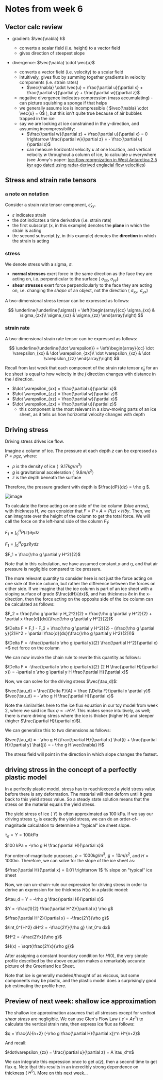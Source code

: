 # Notes from week 6

## Vector calc review
  - gradient: $\vec{\nabla} h$
    - converts a scalar field (i.e. height) to a vector field
    - gives direction of steepest slope

  - divergence: $\vec{\nabla} \cdot \vec{u}$
    - converts a vector field (i.e. velocity) to a scalar field
    - intuitively, gives flux by summing together gradients in velocity components (i.e. strain rates)
       - $\vec{\nabla} \cdot \vec{u} = \frac{\partial u}{\partial x} + \frac{\partial v}{\partial y} + \frac{\partial w}{\partial z}$
    - negative divergence indicates compression (mass accumulating) - can picture squishing a sponge if that helps
    - we generally assume ice is incompressible ( $\vec{\nabla} \cdot \vec{u} = 0$ ), but this isn't quite true because of air bubbles trapped in the ice
    - say we are looking at ice constrained in the y-direction, and assuming incompressibility:
        - $\frac{\partial w}{\partial z} + \frac{\partial u}{\partial x} = 0 \rightarrow \frac{\partial w}{\partial z} = - \frac{\partial u}{\partial x}$
        - can measure horizontal velocity $u$ at one location, and vertical velocity $w$ throughout a column of ice, to calculate $u$ everywhere (see Jonny's paper: [Ice-flow reorgnization in West Antarctica 2.5 kyr ago dated using radar-derived englacial flow velocities](https://agupubs.onlinelibrary.wiley.com/doi/full/10.1002/2016GL070278)) 

## Stress and strain rate tensors

### a note on notation

Consider a strain rate  tensor component, $\dot \varepsilon_{xy}$.
  - $\varepsilon$ indicates strain
  - the dot indicates a time derivative (i.e. strain rate)
  - the first subscript (x, in this example) denotes the **plane** in which the strain is acting
  - the second subscript (y, in this example) denotes the **direction** in which the strain is acting

### stress

We denote stress with a sigma, $\sigma$.

  - **normal stresses** exert force in the same direction as the face they are acting on, i.e. perpendicular to the surface ( $\sigma_{xx}$, $\sigma_{yy}$)
  - **shear stresses** exert force perpendicularly to the face they are acting on, i.e. changing the *shape* of an object, not the direction ( $\sigma_{xy}$, $\sigma_{yx}$)

A two-dimensional stress tensor can be expressed as follows:

$$
\underline{\underline{\sigma}} =
\left(\begin{array}{cc} 
\sigma_{xx} & \sigma_{zx}\\ 
\sigma_{xz} & \sigma_{zz}
\end{array}\right)
$$ 

### strain rate

A two-dimensional strain rate tensor can be expressed as follows:

$$
\underline{\underline{\dot \varepsilon}} =
\left(\begin{array}{cc} 
\dot \varepsilon_{xx} & \dot \varepsilon_{zx}\\ 
\dot \varepsilon_{xz} & \dot \varepsilon_{zz}
\end{array}\right)
$$

Recall from last week that each component of the strain rate tensor $\dot \varepsilon_{ij}$ for an ice sheet is equal to how velocity in the $j$ direction changes with distance in the $i$ direction.
  - $\dot \varepsilon_{xx} = \frac{\partial u}{\partial x}$
  - $\dot \varepsilon_{zz} = \frac{\partial w}{\partial z}$
  - $\dot \varepsilon_{xz} = \frac{\partial w}{\partial x}$
  - $\dot \varepsilon_{zx} = \frac{\partial u}{\partial z}$
    - this component is the most relevant in a slow-moving parts of an ice sheet, as it tells us how horizontal velocity changes with depth

## Driving stress

Driving stress drives ice flow.

Imagine a column of ice. The pressure at each depth $z$ can be expressed as $P = \rho g z$, where:
  - $\rho$ is the density of ice ( $~9.17 kg/m^3$)
  - $g$ is gravitational acceleration ( $~9.8 m/s^2$)
  - $z$ is the depth beneath the surface

Therefore, the pressure gradient with depth is $\frac{dP}{dz} = \rho g $.

![image](https://user-images.githubusercontent.com/90412051/196259608-df6514b0-1267-4b05-8365-447518651a39.png)

To calculate the force acting on one side of the ice column (blue arrow), with thickness H, we can consider that $F = P \times A = P(z) \times H \partial y$. Then, we can integrate over the height of the column to get the total force. We will call the force on the left-hand side of the column $F_1$:

$F_1 = \int_0^H P(z) \partial y dz$

$F_1 = \int_0^H \rho g z \partial y dz$

$F_1 = \frac{\rho g \partial y H^2}{2}$

Note that in this calculation, we have assumed constant $\rho$ and g, and that air pressure is negligible compared to ice pressure.

The more relevant quantity to consider here is not just the force acting on one side of the ice column, but rather the difference between the forces on either side. If we imagine that the ice column is part of an ice sheet with a sloping surface of grade $\frac{dH}{dx}$, and has thickness $\partial x$ in the x-direction, then the force acting on the opposite side of the ice column can be calculated as follows:

$F_2 = \frac{\rho g \partial y H_2^2}{2} = \frac{\rho g \partial y H^2}{2} + \partial x \frac{d}{dx}(\frac{\rho g \partial y H^2}{2})$

$\Delta F = F_1 - F_2 = \frac{\rho g \partial y H^2}{2} - (\frac{\rho g \partial y}{2}H^2 + \partial \frac{d}{dx}(\frac{\rho g \partial y H^2}{2}))$

$\Delta F = -\frac{\partial x \rho g \partial y}{2} \frac{\partial H^2}{\partial x} =$ net force on the column

We can now invoke the chain rule to rewrite this quantity as follows:

$\Delta F = -\frac{\partial x \rho g \partial y}{2} (2 H \frac{\partial H}{\partial x}) = -\partial x \rho g \partial y H \frac{\partial H}{\partial x}$

Now, we can solve for the driving stress $\vec{\tau_d}$:

$\vec{\tau_d} = \frac{\Delta F}{A} = \frac {\Delta F}{\partial x \partial y}$
$\vec{\tau_d} = - \rho g H \frac{\partial H}{\partial x}$

Note the similarities here to the ice flux equation in our toy model from week 2, where we said ice flux $q \propto -H'H$. This makes sense intuitively, as well; there is more driving stress where the ice is thicker (higher H) and steeper (higher $\frac{\partial H}{\partial x}$).

We can generalize this to two dimensions as follows:

$\vec{\tau_d} = - \rho g H (\frac{\partial H}{\partial x} \hat{i} + \frac{\partial H}{\partial y} \hat{j}) = - \rho g H \vec{\nabla} H$

The stress field will point in the direction in which slope changes the fastest.

## driving stress in the concept of a perfectly plastic model

In a perfectly plastic model, stress has to reach/exceed a yield stress value before there is any deformation. The material will then deform until it gets back to this yield stress value. So a steady state solution means that the stress on the material equals the yield stress.

The yield stress of ice ( $Y$) is often approximated as 100 kPa. If we say our driving stress $\tau_d$ is exactly the yield stress, we can do an order-of-magnitude calculation to determine a "typical" ice sheet slope.

$\tau_d = Y = 100 kPa$

$100 kPa = -\rho g H \frac{\partial H}{\partial x}$

For order-of-magnitude purposes, $\rho = 1000 kg/m^3$, $g = 10 m/s^2$, and $H = 1000m$. Therefore, we can solve for the slope of the ice sheet as:

$\frac{\partial H}{\partial x} = 0.01 \rightarrow 1$ % slope on "typical" ice sheet

Now, we can un-chain-rule our expression for driving stress in order to derive an expression for ice thickness $H(x)$ in a plastic model:

$\tau_d = Y = -\rho g \frac{\partial H}{\partial x}$

$Y = -\frac{1}{2} \frac{\partial H^2}{\partial x} \rho g$

$\frac{\partial H^2}{\partial x} = -\frac{2Y}{\rho g}$

$\int_0^{H^2} dH^2 = -\frac{2Y}{\rho g} \int_0^x dx$

$H^2 = -\frac{2Yx}{\rho g}$

$H(x) = \sqrt{\frac{2Yx}{\rho g}}$

After assigning a constant boundary condition for $H(0)$, the very simple profile described by the above equation makes a remarkably accurate picture of the Greenland Ice Sheet.

Note that ice is generally modeled/thought of as viscous, but some components may be plastic, and the plastic model does a surprisingly good job estimating the profile here.

## Preview of next week: shallow ice approximation

The shallow ice approximation assumes that all stresses except for *vertical shear stress* are negligible.  We can use Glen's Flow Law ( $\dot\varepsilon = A \tau^{n}$) to calculate the vertical strain rate, then express ice flux as follows:

$q = \frac{A}{n+2} (-\rho g \frac{\partial H}{\partial x})^n H^{n+2}$

And recall:

$\dot\varepsilon_{zx} = \frac{\partial u}{\partial z} = A \tau_d^n$

We can integrate this expression once to get $u(z)$, then a second time to get flux q. Note that this results in an incredibly strong dependence on thickness ( $H^5$). More on this next week...

